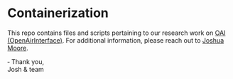 # Containerization


This repo contains files and scripts pertaining to our research work on <a href ="https://openairinterface.org/"> OAI (OpenAirInterface)</a>. For additional information, please reach out to <a href="https://github.com/joshuamoorexyz">Joshua Moore</a>.


&#8208; Thank you, </br>
Josh & team
